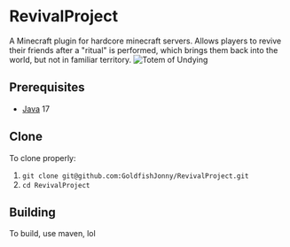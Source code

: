 # RevivalProject

A Minecraft plugin for hardcore minecraft servers. Allows players to revive their friends after a "ritual" is performed, which brings them back into the world, but not in familiar territory.
![Totem of Undying](https://minecraft.wiki/images/Totem_of_Undying_JE2_BE2.png?d56eb)

## Prerequisites
* [Java] 17

## Clone
To clone properly:
1. `git clone git@github.com:GoldfishJonny/RevivalProject.git`
2. `cd RevivalProject`

## Building
To build, use maven, lol































[Java]: https://adoptium.net/temurin/releases/
